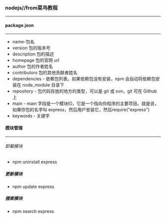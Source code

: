 ### nodejs//from菜鸟教程
***
#### package.json
***
>
* name-包名
* version  包的版本号
* description 包的描述
* homepage  包的官网 url
* author  包的作者姓名
* contributors  包的其他贡献者姓名
* dependencies - 依赖包列表。如果依赖包没有安装，npm 会自动将依赖包安装在 node_module 目录下
* repository - 包代码存放的地方的类型，可以是 git 或 svn，git 可在 Github 上
* main - main 字段是一个模块ID，它是一个指向你程序的主要项目。就是说，如果你包的名字叫 express，然后用户安装它，然后require("express")
* keywords - 关键字

#### 模块管理
***
>
###### 卸载模块
* npm uninstall express
>
##### 更新模块
* npm update express
>
##### 搜索模块
* npm search express


